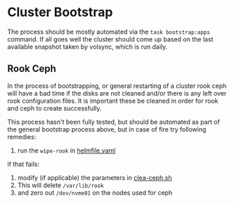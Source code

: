 # Cluster Bootstrap

The process should be mostly automated via the `task bootstrap:apps` command. If all goes well
the cluster should come up based on the last available snapshot taken by volsync, which is run daily.


## Rook Ceph

In the process of bootstrapping, or general restarting of a cluster rook ceph will have a bad time
if the disks are not cleaned and/or there is any left over rook configuration files. It is important
these be cleaned in order for rook and ceph to create successfully.

This process hasn't been fully tested, but should be automated as part of the general bootstrap
process above, but in case of fire try following remedies:

1. run the `wipe-rook` in [helmfile.yaml](https://github.com/mchestr/home-cluster/blob/main/kubernetes/bootstrap/apps/helmfile.yaml)

if that fails:

1. modify (if applicable) the parameters in [clea-ceph.sh](https://github.com/mchestr/home-cluster/blob/main/hack/clean-ceph.sh)
  1. This will delete `/var/lib/rook`
  1. and zero out `/dev/nvme01` on the nodes used for ceph
